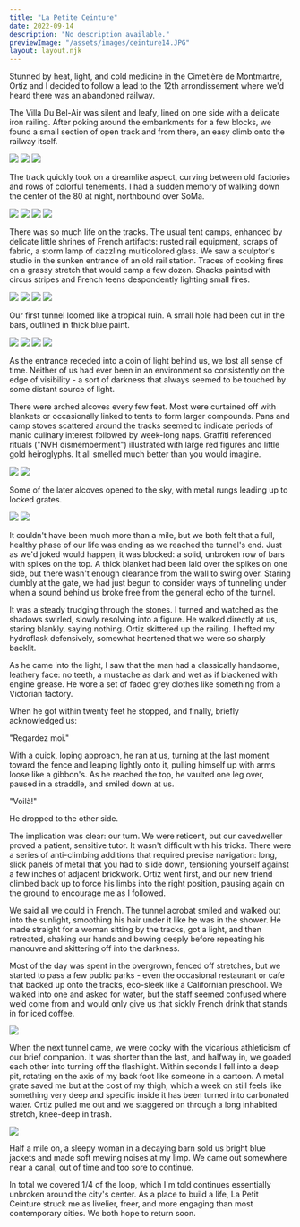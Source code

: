 ```yaml
---
title: "La Petite Ceinture"
date: 2022-09-14
description: "No description available."
previewImage: "/assets/images/ceinture14.JPG"
layout: layout.njk
---
```

Stunned by heat, light, and cold medicine in the Cimetière de Montmartre, Ortiz and I decided to follow a lead to the 12th arrondissement where we'd heard there was an abandoned railway.

The Villa Du Bel-Air was silent and leafy, lined on one side with a delicate iron railing. After poking around the embankments for a few blocks, we found a small section of open track and from there, an easy climb onto the railway itself.

![](/shoreleave/assets/images/ceinture1.JPG)
![](/shoreleave/assets/images/ceinture2.JPG)
![](/shoreleave/assets/images/ceinture3.JPG)

The track quickly took on a dreamlike aspect, curving between old factories and rows of colorful tenements. I had a sudden memory of walking down the center of the 80 at night, northbound over SoMa.

![](/shoreleave/assets/images/ceinture4.JPG)
![](/shoreleave/assets/images/ceinture5.JPG)
![](/shoreleave/assets/images/ceinture6.JPG)
![](/shoreleave/assets/images/ceinture7.JPG)

There was so much life on the tracks. The usual tent camps, enhanced by delicate little shrines of French artifacts: rusted rail equipment, scraps of fabric, a storm lamp of dazzling multicolored glass. We saw a sculptor's studio in the sunken entrance of an old rail station. Traces of cooking fires on a grassy stretch that would camp a few dozen. Shacks painted with circus stripes and French teens despondently lighting small fires.

![](/shoreleave/assets/images/ceinture8.JPG)
![](/shoreleave/assets/images/ceinture9.JPG)
![](/shoreleave/assets/images/ceinture10.JPG)
![](/shoreleave/assets/images/ceinture11.JPG)

Our first tunnel loomed like a tropical ruin. A small hole had been cut in the bars, outlined in thick blue paint.

![](/shoreleave/assets/images/ceinture12.JPG)
![](/shoreleave/assets/images/ceinture13.JPG)
![](/shoreleave/assets/images/ceinture14.JPG)
![](/shoreleave/assets/images/ceinture15.JPG)

As the entrance receded into a coin of light behind us, we lost all sense of time. Neither of us had ever been in an environment so consistently on the edge of visibility - a sort of darkness that always seemed to be touched by some distant source of light. 

There were arched alcoves every few feet. Most were curtained off with blankets or occasionally linked to tents to form larger compounds. Pans and camp stoves scattered around the tracks seemed to indicate periods of manic culinary interest followed by week-long naps. Graffiti referenced rituals ("NVH dismemberment") illustrated with large red figures and little gold heiroglyphs. It all smelled much better than you would imagine.

![](/shoreleave/assets/images/ceinture16.JPG)
![](/shoreleave/assets/images/ceinturetunnel_boy.PNG)

Some of the later alcoves opened to the sky, with metal rungs leading up to locked grates.

![](/shoreleave/assets/images/ceinture17.JPG)
![](/shoreleave/assets/images/ceinture18.JPG)

It couldn't have been much more than a mile, but we both felt that a full, healthy phase of our life was ending as we reached the tunnel's end. Just as we'd joked would happen, it was blocked: a solid, unbroken row of bars with spikes on the top. A thick blanket had been laid over the spikes on one side, but there wasn't enough clearance from the wall to swing over. Staring dumbly at the gate, we had just begun to consider ways of tunneling under when a sound behind us broke free from the general echo of the tunnel.

It was a steady trudging through the stones. I turned and watched as the shadows swirled, slowly resolving into a figure. He walked directly at us, staring blankly, saying nothing. Ortiz skittered up the railing. I hefted my hydroflask defensively, somewhat heartened that we were so sharply backlit.

As he came into the light, I saw that the man had a classically handsome, leathery face: no teeth, a mustache as dark and wet as if blackened with engine grease. He wore a set of faded grey clothes like something from a Victorian factory. 

When he got within twenty feet he stopped, and finally, briefly acknowledged us:

"Regardez moi."

With a quick, loping approach, he ran at us, turning at the last moment toward the fence and leaping lightly onto it, pulling himself up with arms loose like a gibbon's. As he reached the top, he vaulted one leg over, paused in a straddle, and smiled down at us.

"Voilà!"

He dropped to the other side.

The implication was clear: our turn. We were reticent, but our cavedweller proved a patient, sensitive tutor. It wasn't difficult with his tricks. There were a series of anti-climbing additions that required precise navigation: long, slick panels of metal that you had to slide down, tensioning yourself against a few inches of adjacent brickwork. Ortiz went first, and our new friend climbed back up to force his limbs into the right position, pausing again on the ground to encourage me as I followed.

We said all we could in French. The tunnel acrobat smiled and walked out into the sunlight, smoothing his hair under it like he was in the shower. He made straight for a woman sitting by the tracks, got a light, and then retreated, shaking our hands and bowing deeply before repeating his manouvre and skittering off into the darkness.

Most of the day was spent in the overgrown, fenced off stretches, but we started to pass a few public parks - even the occasional restaurant or cafe that backed up onto the tracks, eco-sleek like a Californian preschool. We walked into one and asked for water, but the staff seemed confused where we’d come from and would only give us that sickly French drink that stands in for iced coffee.

![](/shoreleave/assets/images/ceinture19.JPG)

When the next tunnel came, we were cocky with the vicarious athleticism of our brief companion. It was shorter than the last, and halfway in, we goaded each other into turning off the flashlight. Within seconds I fell into a deep pit, rotating on the axis of my back foot like someone in a cartoon. A metal grate saved me but at the cost of my thigh, which a week on still feels like something very deep and specific inside it has been turned into carbonated water. Ortiz pulled me out and we staggered on through a long inhabited stretch, knee-deep in trash.

![](/shoreleave/assets/images/ceinture20.JPG)

Half a mile on, a sleepy woman in a decaying barn sold us bright blue jackets and made soft mewing noises at my limp. We came out somewhere near a canal, out of time and too sore to continue.

In total we covered 1/4 of the loop, which I'm told continues essentially unbroken around the city's center. As a place to build a life, La Petit Ceinture struck me as livelier, freer, and more engaging than most contemporary cities. We both hope to return soon.
